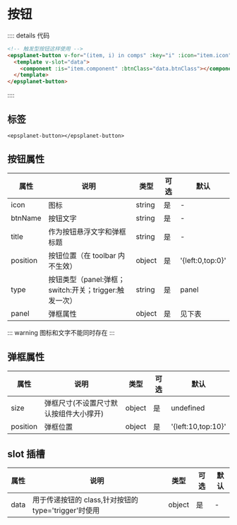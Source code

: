 # 按钮

:::: details 代码

```html
<!-- 触发型按钮这样使用 -->
<epsplanet-button v-for="(item, i) in comps" :key="i" :icon="item.icon" :title="item.label" :position="item.position" :panel="item.panel" :type="item.type">
  <template v-slot="data">
    <component :is="item.component" :btnClass="data.btnClass"></component>
  </template>
</epsplanet-button>
```
::::

## 标签

```
<epsplanet-button></epsplanet-button>
```

## 按钮属性

| 属性     | 说明                                                  | 类型   | 可选 | 默认             |
| -------- | ----------------------------------------------------- | ------ | ---- | ---------------- |
| icon     | 图标                                                  | string | 是   | -                |
| btnName  | 按钮文字                                              | string | 是   | -                |
| title    | 作为按钮悬浮文字和弹框标题                            | string | 是   | -                |
| position | 按钮位置（在 toolbar 内不生效）                       | object | 是   | '{left:0,top:0}' |
| type     | 按钮类型（panel:弹框；switch:开关；trigger:触发一次） | string | 是   | panel            |
| panel    | 弹框属性                                              | object | 是   | 见下表           |

::: warning
图标和文字不能同时存在
:::

## 弹框属性

| 属性     | 说明                                   | 类型   | 可选 | 默认               |
| -------- | -------------------------------------- | ------ | ---- | ------------------ |
| size     | 弹框尺寸(不设置尺寸默认按组件大小撑开) | object | 是   | undefined          |
| position | 弹框位置                               | object | 是   | '{left:10,top:10}' |

## slot 插槽

| 属性 | 说明                                                 | 类型   | 可选 | 默认 |
| ---- | ---------------------------------------------------- | ------ | ---- | ---- |
| data | 用于传递按钮的 class,针对按钮的 type='trigger'时使用 | object | 是   | -    |
